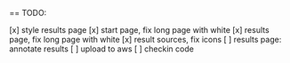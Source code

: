 == TODO:

[x] style results page
[x] start page, fix long page with white
[x] results page, fix long page with white
[x] result sources, fix icons
[ ] results page: annotate results
[ ] upload to aws
[ ] checkin code